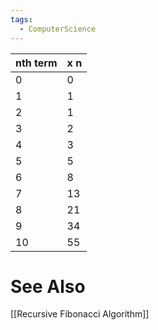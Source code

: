 ```yaml
---
tags:
  - ComputerScience
---
```


| nth term | x n |
| -------- | --- |
| 0        | 0   |
| 1        | 1   |
| 2        | 1   |
| 3        | 2   |
| 4        | 3   |
| 5        | 5   |
| 6        | 8   |
| 7        | 13  |
| 8        | 21  |
| 9        | 34  |
| 10       | 55  |


# See Also
[[Recursive Fibonacci Algorithm]]